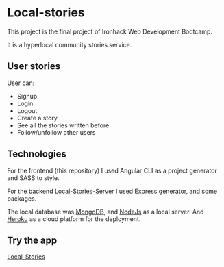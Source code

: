 # Local-stories

This project is the final project of Ironhack Web Development Bootcamp. 

It is a hyperlocal community stories service.

## User stories

User can:

* Signup
* Login
* Logout
* Create a story
* See all the stories written before
* Follow/unfollow other users

## Technologies

For the frontend (this repository) I used Angular CLI as a project generator and SASS to style.

For the backend [Local-Stories-Server](https://github.com/Interna1ta/local-stories-server) I used Express generator, and some packages.

The local database was [MongoDB](https://docs.mongodb.com/), and [NodeJs](https://nodejs.org/en/) as a local server.
And [Heroku](https://www.heroku.com/home) as a cloud platform for the deployment.

## Try the app

[Local-Stories](https://lighttwitter.herokuapp.com/)